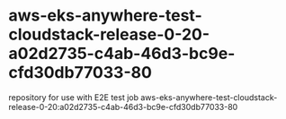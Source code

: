 # aws-eks-anywhere-test-cloudstack-release-0-20-a02d2735-c4ab-46d3-bc9e-cfd30db77033-80
repository for use with E2E test job aws-eks-anywhere-test-cloudstack-release-0-20:a02d2735-c4ab-46d3-bc9e-cfd30db77033-80
